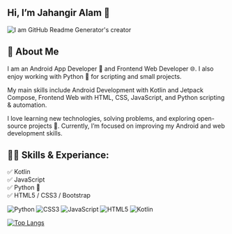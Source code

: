 ## Hi, I’m Jahangir Alam 👋

![I am GitHub Readme Generator's creator](https://arturssmirnovs.github.io/github-profile-readme-generator/images/banner.png)

## 💫 About Me

I am an Android App Developer 📱 and Frontend Web Developer 🌐. I also enjoy working with Python 🐍 for scripting and small projects.

My main skills include Android Development with Kotlin and Jetpack Compose, Frontend Web with HTML, CSS, JavaScript, and Python scripting & automation.

I love learning new technologies, solving problems, and exploring open-source projects 🚀. Currently, I’m focused on improving my Android and web development skills.


## 👨‍💻 Skills & Experiance: 
✅ Kotlin <br>
✅ JavaScript <br>
✅ Python 🐍 <br>
✅ HTML5 / CSS3 / Bootstrap <br>

![Python](https://img.shields.io/badge/kotlin-%237F52FF.svg?style=for-the-badge&logo=kotlin&logoColor=white)
![CSS3](https://img.shields.io/badge/css3-%231572B6.svg?style=for-the-badge&logo=css3&logoColor=white) 
![JavaScript](https://img.shields.io/badge/javascript-%23323330.svg?style=for-the-badge&logo=javascript&logoColor=%23F7DF1E) 
![HTML5](https://img.shields.io/badge/html5-%23E34F26.svg?style=for-the-badge&logo=html5&logoColor=white) 
![Kotlin](https://img.shields.io/badge/kotlin-%237F52FF.svg?style=for-the-badge&logo=kotlin&logoColor=white)


[![Top Langs](https://github-readme-stats.vercel.app/api/top-langs/?username=Jahangir-Alam-Hridoy)](https://github.com/anuraghazra/github-readme-stats)
